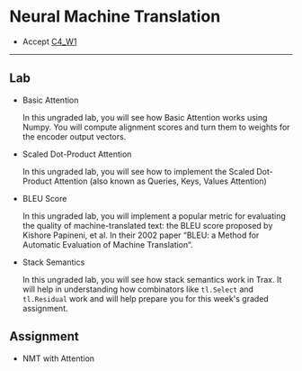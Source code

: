 # Neural Machine Translation

- Accept [C4_W1](https://classroom.github.com/a/8KAZv250)

---

## Lab

- Basic Attention

  In this ungraded lab, you will see how Basic Attention works using Numpy. You will compute alignment scores and turn them to weights for the encoder output vectors.
  
- Scaled Dot-Product Attention

  In this ungraded lab, you will see how to implement the Scaled Dot-Product Attention (also known as Queries, Keys, Values Attention)

- BLEU Score

  In this ungraded lab, you will implement a popular metric for evaluating the quality of machine-translated text: the BLEU score proposed by Kishore Papineni, et al. In their 2002 paper “BLEU: a Method for Automatic Evaluation of Machine Translation“.

- Stack Semantics

  In this ungraded lab, you will see how stack semantics work in Trax. It will help in understanding how combinators like `tl.Select` and `tl.Residual` work and will help prepare you for this week's graded assignment.

## Assignment

- NMT with Attention
